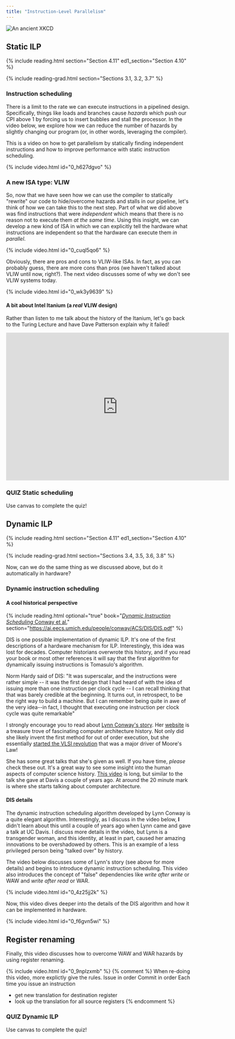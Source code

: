 ```yaml
---
title: "Instruction-Level Parallelism"
---
```


![An ancient XKCD](https://imgs.xkcd.com/comics/paths.jpg)

## Static ILP

{% include reading.html section="Section 4.11" ed1_section="Section 4.10" %}

{% include reading-grad.html section="Sections 3.1, 3.2, 3.7" %}

### Instruction scheduling

There is a limit to the rate we can execute instructions in a pipelined design.
Specifically, things like loads and branches cause *hazards* which push our CPI above 1 by forcing us to insert bubbles and stall the processor.
In the video below, we explore how we can reduce the number of hazards by slightly changing our program (or, in other words, leveraging the compiler).

This is a video on how to get parallelism by statically finding independent instructions and how to improve performance with static instruction scheduling.

{% include video.html id="0_h627dgvo" %}

### A new ISA type: VLIW

So, now that we have seen how we can use the compiler to statically "rewrite" our code to hide/overcome hazards and stalls in our pipeline, let's think of how we can take this to the next step.
Part of what we did above was find instructions that were *independent* which means that there is no reason not to execute them *at the same time*.
Using this insight, we can develop a new kind of ISA in which we can explicitly tell the hardware what instructions are independent so that the hardware can execute them *in parallel*.

{% include video.html id="0_cuql5qo6" %}

Obviously, there are pros and cons to VLIW-like ISAs.
In fact, as you can probably guess, there are more cons than pros (we haven't talked about VLIW until now, right?).
The next video discusses some of why we don't see VLIW systems today.

{% include video.html id="0_wk3y9639" %}

#### A bit about Intel Itanium (a *real* VLIW design)

Rather than listen to me talk about the history of the Itanium, let's go back to the Turing Lecture and have Dave Patterson explain why it failed!

<iframe width="608" height="402" src="https://www.youtube.com/embed/3LVeEjsn8Ts?start=1456&end=1643" frameborder="0" allow="accelerometer; autoplay; encrypted-media; gyroscope; picture-in-picture" allowfullscreen></iframe>

### **QUIZ** Static scheduling

Use canvas to complete the quiz!

## Dynamic ILP

{% include reading.html section="Section 4.11" ed1_section="Section 4.10" %}

{% include reading-grad.html section="Sections 3.4, 3.5, 3.6, 3.8" %}

Now, can we do the same thing as we discussed above, but do it automatically in hardware?

### Dynamic instruction scheduling

#### A cool historical perspective

{% include reading.html optional="true" book="[*Dynamic Instruction Scheduling* Conway et al.](https://ai.eecs.umich.edu/people/conway/ACS/DIS/DIS.pdf)" section="https://ai.eecs.umich.edu/people/conway/ACS/DIS/DIS.pdf" %}

DIS is one possible implementation of dynamic ILP.
It's one of the first descriptions of a hardware mechanism for ILP.
Interestingly, this idea was lost for decades.
Computer historians overwrote this history, and if you read your book or most other references it will say that the first algorithm for dynamically issuing instructions is Tomasulo's algorithm.

Norm Hardy said of DIS: "It was superscalar, and the instructions were rather simple -- it was the first design that I had heard of with the idea of issuing more than one instruction per clock cycle -- I can recall thinking that that was barely credible at the beginning. It turns out, in retrospect, to be the right way to build a machine. But I can remember being quite in awe of the very idea--in fact, I thought that executing one instruction per clock cycle was quite remarkable"

I strongly encourage you to read about [Lynn Conway's story](https://ai.eecs.umich.edu/people/conway/Retrospective2.html#anchor100470).
Her [website](https://ai.eecs.umich.edu/people/conway/) is a treasure trove of fascinating computer architecture history.
Not only did she likely invent the first method for out of order execution, but she essentially [started the VLSI revolution](https://ai.eecs.umich.edu/people/conway/Retrospective3.html#anchor42852) that was a major driver of Moore's Law!

She has some great talks that she's given as well.
If you have time, *please* check these out.
It's a great way to see some insight into the human aspects of computer science history.
[This video](https://youtu.be/7ncuhRYmfJw) is long, but similar to the talk she gave at Davis a couple of years ago.
At around the 20 minute mark is where she starts talking about computer architecture.

#### DIS details

The dynamic instruction scheduling algorithm developed by Lynn Conway is a quite elegant algorithm.
Interestingly, as I discuss in the video below, **I** didn't learn about this until a couple of years ago when Lynn came and gave a talk at UC Davis.
I discuss more details in the video, but Lynn is a transgender woman, and this identity, at least in part, caused her amazing innovations to be overshadowed by others.
This is an example of a less privileged person being "talked over" by history.

The video below discusses some of Lynn's story (see above for more details) and begins to introduce dynamic instruction scheduling.
This video also introduces the concept of "false" dependencies like *write after write* or WAW and *write after read* or WAR.

{% include video.html id="0_4z25jj2k" %}

Now, this video dives deeper into the details of the DIS algorithm and how it can be implemented in hardware.

{% include video.html id="0_f6gvn5wi" %}

## Register renaming

Finally, this video discusses how to overcome WAW and WAR hazards by using register renaming.

{% include video.html id="0_9nplzxmb" %}
{% comment %}
When re-doing this video, more explictly give the rules.
Issue in order
Commit in order
Each time you issue an instruction
- get new translation for destination register
- look up the translation for all source registers
{% endcomment %}

### **QUIZ** Dynamic ILP

Use canvas to complete the quiz!
